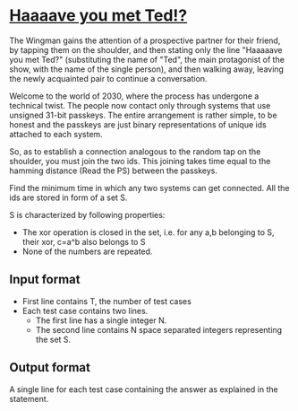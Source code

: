 # [Haaaave you met Ted!?][link]

The Wingman gains the attention of a prospective partner for their friend, by tapping them on the shoulder, and then stating only the line "Haaaaave you met Ted?" (substituting the name of "Ted", the main protagonist of the show, with the name of the single person), and then walking away, leaving the newly acquainted pair to continue a conversation.

Welcome to the world of 2030, where the process has undergone a technical twist. The people now contact only through systems that use unsigned 31-bit passkeys. The entire arrangement is rather simple, to be honest and the passkeys are just binary representations of unique ids attached to each system.

So, as to establish a connection analogous to the random tap on the shoulder, you must join the two ids. This joining takes time equal to the hamming distance (Read the PS) between the passkeys.

Find the minimum time in which any two systems can get connected. All the ids are stored in form of a set S.

S is characterized by following properties:

- The xor operation is closed in the set, i.e. for any a,b belonging to S, their xor, c=a^b also belongs to S
- None of the numbers are repeated.

## Input format

- First line contains T, the number of test cases
- Each test case contains two lines.
  - The first line has a single integer N.
  - The second line contains N space separated integers representing the set S.

## Output format

A single line for each test case containing the answer as explained in the statement.

[link]: https://www.hackerearth.com/practice/basic-programming/bit-manipulation/basics-of-bit-manipulation/practice-problems/algorithm/haaaave-you-met-ted/
